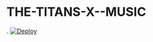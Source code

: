 # THE-TITANS-X--MUSIC
.
[![Deploy](https://www.herokucdn.com/deploy/button.svg)](https://github.com/maskedcoder7/THE-TITANS-X--MUSIC/tree/main)
